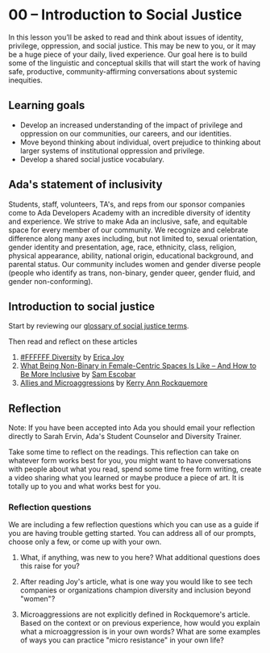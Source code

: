 # 00 – Introduction to Social Justice

In this lesson you’ll be asked to read and think about issues of identity, privilege, oppression, and social justice. This may be new to you, or it may be a huge piece of your daily, lived experience. Our goal here is to build some of the linguistic and conceptual skills that will start the work of having safe, productive, community-affirming conversations about systemic inequities.

## Learning goals
- Develop an increased understanding of the impact of privilege and oppression on our communities, our careers, and our identities.
- Move beyond thinking about individual, overt prejudice to thinking about larger systems of institutional oppression and privilege.
- Develop a shared social justice vocabulary.


## Ada's statement of inclusivity
Students, staff, volunteers, TA's, and reps from our sponsor companies come to Ada Developers Academy with an incredible diversity of identity and experience. We strive to make Ada an inclusive, safe, and equitable space for every member of our community. We recognize and celebrate difference along many axes including, but not limited to, sexual orientation, gender identity and presentation, age, race, ethnicity, class, religion, physical appearance, ability, national origin, educational background, and parental status. Our community includes women and gender diverse people (people who identify as trans, non-binary, gender queer, gender fluid, and gender non-conforming).

## Introduction to social justice
Start by reviewing our [glossary of social justice terms](./glossary.md).

Then read and reflect on these articles
1. [#FFFFFF Diversity](https://medium.com/this-is-hard/ffffff-diversity-1bd2b3421e8a#.os3cox669) by [Erica Joy](http://www.ericabaker.com/)
1. [What Being Non-Binary in Female-Centric Spaces Is Like – And How to Be More Inclusive](https://everydayfeminism.com/2016/06/non-binary-in-female-spaces/) by [Sam Escobar](https://twitter.com/myhairisblue)
1. [Allies and Microaggressions](https://www.insidehighered.com/advice/2016/04/13/how-be-ally-someone-experiencing-microaggressions-essay) by [Kerry Ann Rockquemore](https://twitter.com/divaprof)


## Reflection
Note: If you have been accepted into Ada you should email your reflection directly to Sarah Ervin, Ada's Student Counselor and Diversity Trainer.

Take some time to reflect on the readings. This reflection can take on whatever form works best for you, you might want to have conversations with people about what you read, spend some time free form writing, create a video sharing what you learned or maybe produce a piece of art. It is totally up to you and what works best for you. 

### Reflection questions
We are including a few reflection questions which you can use as a guide if you are having trouble getting started. You can address all of our prompts, choose only a few, or come up with your own.

1. What, if anything, was new to you here? What additional questions does this raise for you?

2. After reading Joy's article, what is one way you would like to see tech companies or organizations champion diversity and inclusion beyond "women"?

3. Microaggressions are not explicitly defined in Rockquemore's article. Based on the context or on previous experience, how would you explain what a microaggression is in your own words? What are some examples of ways you can practice "micro resistance" in your own life?
